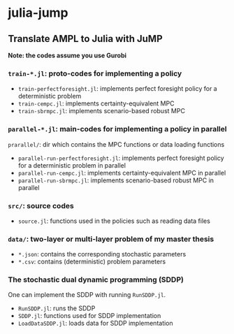 # julia-jump

## Translate AMPL to Julia with JuMP
**Note: the codes assume you use Gurobi**

### `train-*.jl`: proto-codes for implementing a policy
* `train-perfectforesight.jl`: implements perfect foresight policy for a deterministic problem
* `train-cempc.jl`: implements certainty-equivalent MPC
* `train-sbrmpc.jl`: implements scenario-based robust MPC

### `parallel-*.jl`: main-codes for implementing a policy in parallel
`prarallel/`: dir which contains the MPC functions or data loading functions
* `parallel-run-perfectforesight.jl`: implements perfect foresight policy for a deterministic problem in parallel
* `parallel-run-cempc.jl`: implements certainty-equivalent MPC in parallel
* `parallel-run-sbrmpc.jl`: implements scenario-based robust MPC in parallel

### `src/`: source codes
* `source.jl`: functions used in the policies such as reading data files

### `data/`: two-layer or multi-layer problem of my master thesis
* `*.json`: contains the corresponding stochastic parameters
* `*.csv`: contains (deterministic) problem parameters

### The stochastic dual dynamic programming (SDDP)
One can implement the SDDP with running `RunSDDP.jl`.
* `RunSDDP.jl`: runs the SDDP
* `SDDP.jl`: functions used for SDDP implementation
* `LoadDataSDDP.jl`: loads data for SDDP implementation
